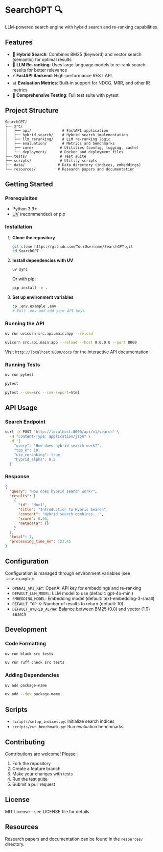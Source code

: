 # SearchGPT 🔍

LLM-powered search engine with hybrid search and re-ranking capabilities.

## Features

- 🔄 **Hybrid Search**: Combines BM25 (keyword) and vector search (semantic) for optimal results
- 🤖 **LLM Re-ranking**: Uses large language models to re-rank search results for better relevance
- ⚡ **FastAPI Backend**: High-performance REST API
- 📊 **Evaluation Metrics**: Built-in support for NDCG, MRR, and other IR metrics
- 🧪 **Comprehensive Testing**: Full test suite with pytest

## Project Structure

```
SearchGPT/
├── src/
│   ├── api/              # FastAPI application
│   ├── hybrid_search/    # Hybrid search implementation
│   ├── llm_reranking/    # LLM re-ranking logic
│   ├── evaluation/       # Metrics and benchmarks
│   ├── core/            # Utilities (config, logging, cache)
│   └── deployment/      # Docker and deployment files
├── tests/               # Test suite
├── scripts/             # Utility scripts
├── data/               # Data directory (indices, embeddings)
└── resources/          # Research papers and documentation
```

## Getting Started

### Prerequisites

- Python 3.9+
- [UV](https://github.com/astral-sh/uv) (recommended) or pip

### Installation

1. **Clone the repository**
   ```bash
   git clone https://github.com/YourUsername/SearchGPT.git
   cd SearchGPT
   ```

2. **Install dependencies with UV**
   ```bash
   uv sync
   ```
   
   Or with pip:
   ```bash
   pip install -e .
   ```

3. **Set up environment variables**
   ```bash
   cp .env.example .env
   # Edit .env and add your API keys
   ```

### Running the API

```bash
uv run uvicorn src.api.main:app --reload

uvicorn src.api.main:app --reload --host 0.0.0.0 --port 8000
```

Visit `http://localhost:8000/docs` for the interactive API documentation.

### Running Tests

```bash
uv run pytest

pytest

pytest --cov=src --cov-report=html
```

## API Usage

### Search Endpoint

```bash
curl -X POST "http://localhost:8000/api/v1/search" \
  -H "Content-Type: application/json" \
  -d '{
    "query": "How does hybrid search work?",
    "top_k": 10,
    "use_reranking": true,
    "hybrid_alpha": 0.5
  }'
```

### Response

```json
{
  "query": "How does hybrid search work?",
  "results": [
    {
      "id": "doc1",
      "title": "Introduction to Hybrid Search",
      "content": "Hybrid search combines...",
      "score": 0.95,
      "metadata": {}
    }
  ],
  "total": 1,
  "processing_time_ms": 123.45
}
```

## Configuration

Configuration is managed through environment variables (see `.env.example`):

- `OPENAI_API_KEY`: OpenAI API key for embeddings and re-ranking
- `DEFAULT_LLM_MODEL`: LLM model to use (default: gpt-4o-mini)
- `EMBEDDING_MODEL`: Embedding model (default: text-embedding-3-small)
- `DEFAULT_TOP_K`: Number of results to return (default: 10)
- `DEFAULT_HYBRID_ALPHA`: Balance between BM25 (0.0) and vector (1.0) search

## Development

### Code Formatting

```bash
uv run black src tests

uv run ruff check src tests
```

### Adding Dependencies

```bash
uv add package-name

uv add --dev package-name
```

## Scripts

- `scripts/setup_indices.py`: Initialize search indices
- `scripts/run_benchmark.py`: Run evaluation benchmarks

## Contributing

Contributions are welcome! Please:

1. Fork the repository
2. Create a feature branch
3. Make your changes with tests
4. Run the test suite
5. Submit a pull request

## License

MIT License - see LICENSE file for details

## Resources

Research papers and documentation can be found in the `resources/` directory.
